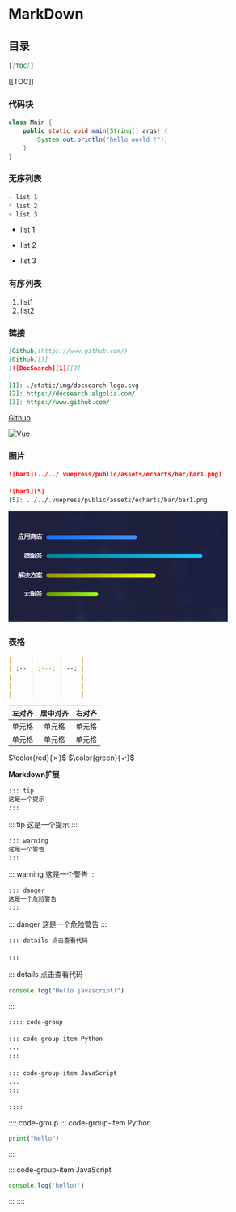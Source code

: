# MarkDown

## 目录

```md
[[TOC]]
```

[[TOC]]

### 代码块

```java
class Main {
	public static void main(String[] args) {
		System.out.println("hello world !");
	}
}
```
### 无序列表

```md
- list 1
* list 2
+ list 3
```

- list 1
* list 2
+ list 3

### 有序列表

1. list1
2. list2

### 链接
```md
[Github](https://www.github.com/)
[Github][3]
[![DocSearch][1]][2]

[1]: ./static/img/docsearch-logo.svg
[2]: https://docsearch.algolia.com/
[3]: https://www.github.com/
```

[Github](https://www.github.com/)

[![Vue][1]][2]

[1]: https://v3.cn.vuejs.org/logo.png
[2]: https://v3.cn.vuejs.org

### 图片
```md
![bar1](../../.vuepress/public/assets/echarts/bar/bar1.png)

![bar1][5]
[5]: ../../.vuepress/public/assets/echarts/bar/bar1.png
```

![bar1](../../.vuepress/public/assets/echarts/bar/bar1.png)


### 表格

```md
|     |       |     |
| :-- | :---: | --: |
|     |       |     |
|     |       |     |
|     |       |     |
```

| 左对齐 | 居中对齐 | 右对齐 |
|  :--  | :---: |  --:  |
| 单元格 | 单元格 | 单元格 |
| 单元格 | 单元格 | 单元格 |

$\color{red}{✗}$
$\color{green}{✓}$

**Markdown扩展**

```md
::: tip
这是一个提示
:::
```

::: tip
这是一个提示
:::

```md
::: warning
这是一个警告
:::
```

::: warning
这是一个警告
:::

```md
::: danger
这是一个危险警告
:::
```
::: danger
这是一个危险警告
:::

```md
::: details 点击查看代码

:::
```
::: details 点击查看代码
```js
console.log("Hello javascript!")
```
:::


```md
:::: code-group

::: code-group-item Python
...
:::

::: code-group-item JavaScript
...
:::

::::
```

:::: code-group
::: code-group-item Python

```python
print("hello")
```

:::

::: code-group-item JavaScript

```javascript
console.log('hello!')
```

:::
::::



